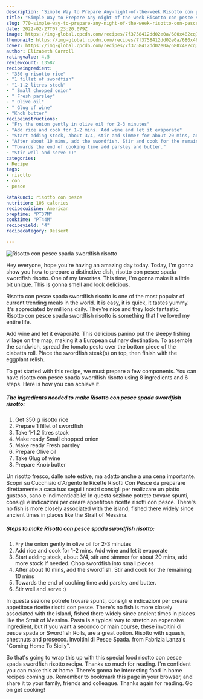 ```yaml
---
description: "Simple Way to Prepare Any-night-of-the-week Risotto con pesce spada swordfish risotto"
title: "Simple Way to Prepare Any-night-of-the-week Risotto con pesce spada swordfish risotto"
slug: 770-simple-way-to-prepare-any-night-of-the-week-risotto-con-pesce-spada-swordfish-risotto
date: 2022-02-27T07:23:20.079Z
image: https://img-global.cpcdn.com/recipes/7f3758412dd02e0a/680x482cq70/risotto-con-pesce-spada-swordfish-risotto-recipe-main-photo.jpg
thumbnail: https://img-global.cpcdn.com/recipes/7f3758412dd02e0a/680x482cq70/risotto-con-pesce-spada-swordfish-risotto-recipe-main-photo.jpg
cover: https://img-global.cpcdn.com/recipes/7f3758412dd02e0a/680x482cq70/risotto-con-pesce-spada-swordfish-risotto-recipe-main-photo.jpg
author: Elizabeth Carroll
ratingvalue: 4.5
reviewcount: 13587
recipeingredient:
- "350 g risotto rice"
- "1 fillet of swordfish"
- "1-1.2 litres stock"
- " Small chopped onion"
- " Fresh parsley"
- " Olive oil"
- " Glug of wine"
- "Knob butter"
recipeinstructions:
- "Fry the onion gently in olive oil for 2-3 minutes"
- "Add rice and cook for 1-2 mins. Add wine and let it evaporate"
- "Start adding stock, about 3/4, stir and simmer for about 20 mins, add more stock if needed. Chop swordfish into small pieces"
- "After about 10 mins, add the swordfish. Stir and cook for the remaining 10 mins"
- "Towards the end of cooking time add parsley and butter."
- "Stir well and serve :)"
categories:
- Recipe
tags:
- risotto
- con
- pesce

katakunci: risotto con pesce 
nutrition: 106 calories
recipecuisine: American
preptime: "PT37M"
cooktime: "PT44M"
recipeyield: "4"
recipecategory: Dessert

---
```



![Risotto con pesce spada swordfish risotto](https://img-global.cpcdn.com/recipes/7f3758412dd02e0a/680x482cq70/risotto-con-pesce-spada-swordfish-risotto-recipe-main-photo.jpg)

Hey everyone, hope you're having an amazing day today. Today, I'm gonna show you how to prepare a distinctive dish, risotto con pesce spada swordfish risotto. One of my favorites. This time, I'm gonna make it a little bit unique. This is gonna smell and look delicious.

Risotto con pesce spada swordfish risotto is one of the most popular of current trending meals in the world. It is easy, it is quick, it tastes yummy. It's appreciated by millions daily. They're nice and they look fantastic. Risotto con pesce spada swordfish risotto is something that I've loved my entire life.

Add wine and let it evaporate. This delicious panino put the sleepy fishing village on the map, making it a European culinary destination. To assemble the sandwich, spread the tomato pesto over the bottom piece of the ciabatta roll. Place the swordfish steak(s) on top, then finish with the eggplant relish.


To get started with this recipe, we must prepare a few components. You can have risotto con pesce spada swordfish risotto using 8 ingredients and 6 steps. Here is how you can achieve it.

<!--inarticleads1-->

##### The ingredients needed to make Risotto con pesce spada swordfish risotto:

1. Get 350 g risotto rice
1. Prepare 1 fillet of swordfish
1. Take 1-1.2 litres stock
1. Make ready  Small chopped onion
1. Make ready  Fresh parsley
1. Prepare  Olive oil
1. Take  Glug of wine
1. Prepare Knob butter


Un risotto fresco, dalle note estive, ma adatto anche a una cena importante. Scopri su Cucchiaio d&#39;Argento le Ricette Risotti Con Pesce da preparare direttamente a casa tua: segui i nostri consigli per realizzare un piatto gustoso, sano e indimenticabile! In questa sezione potrete trovare spunti, consigli e indicazioni per creare appetitose ricette risotti con pesce. There&#39;s no fish is more closely associated with the island, fished there widely since ancient times in places like the Strait of Messina. 

<!--inarticleads2-->

##### Steps to make Risotto con pesce spada swordfish risotto:

1. Fry the onion gently in olive oil for 2-3 minutes
1. Add rice and cook for 1-2 mins. Add wine and let it evaporate
1. Start adding stock, about 3/4, stir and simmer for about 20 mins, add more stock if needed. Chop swordfish into small pieces
1. After about 10 mins, add the swordfish. Stir and cook for the remaining 10 mins
1. Towards the end of cooking time add parsley and butter.
1. Stir well and serve :)


In questa sezione potrete trovare spunti, consigli e indicazioni per creare appetitose ricette risotti con pesce. There&#39;s no fish is more closely associated with the island, fished there widely since ancient times in places like the Strait of Messina. Pasta is a typical way to stretch an expensive ingredient, but if you want a secondo or main course, these involtini di pesce spada or Swordfish Rolls, are a great option. Risotto with squash, chestnuts and prosecco. Involtini di Pesce Spada. from Fabrizia Lanza&#39;s &#34;Coming Home To Sicily&#34;. 

So that's going to wrap this up with this special food risotto con pesce spada swordfish risotto recipe. Thanks so much for reading. I'm confident you can make this at home. There's gonna be interesting food in home recipes coming up. Remember to bookmark this page in your browser, and share it to your family, friends and colleague. Thanks again for reading. Go on get cooking!
